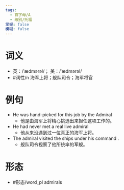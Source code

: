 ```yaml
---
tags:
  - 首字母/A
  - 级别/托福
掌握: false
模糊: false
---
```

# 词义
- 英：/ˈædmərəl/； 美：/ˈædmərəl/
- #词性/n  海军上将；舰队司令；海军将官
# 例句
- He was hand-picked for this job by the Admiral
	- 他是由海军上将精心挑选出来担任这项工作的。
- He had never met a real live admiral
	- 他从来没遇到过一位真正的海军上将。
- The admiral visited the ships under his command .
	- 舰队司令视察了他所统率的军舰。
# 形态
- #形态/word_pl admirals
